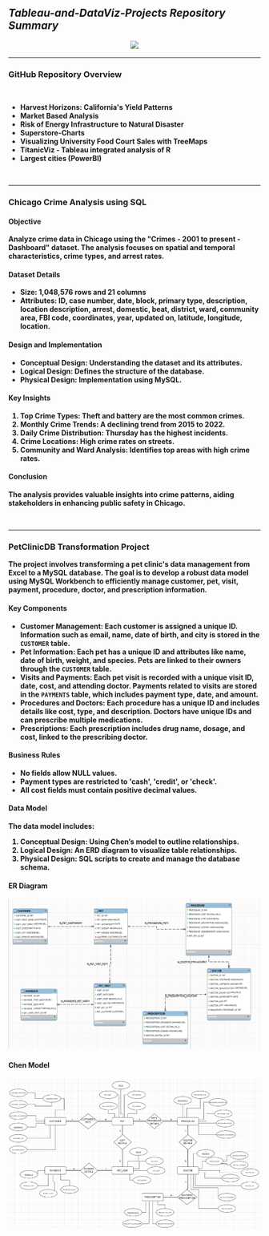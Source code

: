 <h2 align= "Left"><em>Tableau-and-DataViz-Projects Repository Summary</em></h2>

<div align="center">
  <img height="200" src="https://github.com/shreyjain99/Tableau-and-DataViz-Projects/blob/main/src%20files/Tableau-Logo-768x432.png"/>
</div>

<hr width="100%" size="2">

<h3 align= "left"> <b> GitHub Repository Overview </b> </h3>

<br>

<body>
    <ul>
        <li><strong>Harvest Horizons: California's Yield Patterns</li>
        <li><strong>Market Based Analysis</li>
        <li><strong>Risk of Energy Infrastructure to Natural Disaster</li>
        <li><strong>Superstore-Charts</li>
        <li><strong>Visualizing University Food Court Sales with TreeMaps</li>
        <li><strong>TitanicViz - Tableau integrated analysis of R</li>
        <li><strong>Largest cities (PowerBI)</li>
          
  </ul>
</body>

<br>

<hr width="100%" size="2">

<h3 align= "left"> <b>Chicago Crime Analysis using SQL</b> </h3>

<body>
    <h4>Objective</h4>
    <p>
        Analyze crime data in Chicago using the "Crimes - 2001 to present - Dashboard" dataset. The analysis focuses on spatial and temporal characteristics, crime types, and arrest rates.
    </p>
    <h4>Dataset Details</h4>
    <ul>
        <li>Size: 1,048,576 rows and 21 columns</li>
        <li>Attributes: ID, case number, date, block, primary type, description, location description, arrest, domestic, beat, district, ward, community area, FBI code, coordinates, year, updated on, latitude, longitude, location.</li>
    </ul>
    <h4>Design and Implementation</h4>
    <ul>
        <li>Conceptual Design: Understanding the dataset and its attributes.</li>
        <li>Logical Design: Defines the structure of the database.</li>
        <li>Physical Design: Implementation using MySQL.</li>
    </ul>
    <h4>Key Insights</h4>
    <ol>
        <li>Top Crime Types: Theft and battery are the most common crimes.</li>
        <li>Monthly Crime Trends: A declining trend from 2015 to 2022.</li>
        <li>Daily Crime Distribution: Thursday has the highest incidents.</li>
        <li>Crime Locations: High crime rates on streets.</li>
        <li>Community and Ward Analysis: Identifies top areas with high crime rates.</li>
    </ol>
    <h4>Conclusion</h4>
    <p>
        The analysis provides valuable insights into crime patterns, aiding stakeholders in enhancing public safety in Chicago.
    </p>
</body>



<br>

<hr width="100%" size="2">

<h3 align= "left"> <b>PetClinicDB Transformation Project</b> </h3>

<body>
    <p>The project involves transforming a pet clinic's data management from Excel to a MySQL database. The goal is to develop a robust data model using MySQL Workbench to efficiently manage customer, pet, visit, payment, procedure, doctor, and prescription information.</p>

  <h4>Key Components</h4>
    <ul>
        <li><strong>Customer Management:</strong> Each customer is assigned a unique ID. Information such as email, name, date of birth, and city is stored in the <code>CUSTOMER</code> table.</li>
        <li><strong>Pet Information:</strong> Each pet has a unique ID and attributes like name, date of birth, weight, and species. Pets are linked to their owners through the <code>CUSTOMER</code> table.</li>
        <li><strong>Visits and Payments:</strong> Each pet visit is recorded with a unique visit ID, date, cost, and attending doctor. Payments related to visits are stored in the <code>PAYMENTS</code> table, which includes payment type, date, and amount.</li>
        <li><strong>Procedures and Doctors:</strong> Each procedure has a unique ID and includes details like cost, type, and description. Doctors have unique IDs and can prescribe multiple medications.</li>
        <li><strong>Prescriptions:</strong> Each prescription includes drug name, dosage, and cost, linked to the prescribing doctor.</li>
    </ul>

  <h4>Business Rules</h4>
    <ul>
        <li>No fields allow NULL values.</li>
        <li>Payment types are restricted to 'cash', 'credit', or 'check'.</li>
        <li>All cost fields must contain positive decimal values.</li>
    </ul>

   <h4>Data Model</h4>
    <p>The data model includes:</p>
    <ol>
        <li><strong>Conceptual Design:</strong> Using Chen’s model to outline relationships.</li>
        <li><strong>Logical Design:</strong> An ERD diagram to visualize table relationships.</li>
        <li><strong>Physical Design:</strong> SQL scripts to create and manage the database schema.</li>
    </ol>

   <h4>ER Diagram</h4>
    <img height="300" src="https://github.com/shreyjain99/SQL-Projects/blob/main/PetClinicDB%20Transformation%20Project/ER%20DIAGRAM%20SS.png" alt="ER Diagram">

   <h4>Chen Model</h4>
    <img height="300" src="https://github.com/shreyjain99/SQL-Projects/blob/main/PetClinicDB%20Transformation%20Project/CHEN%20MODEL%20SS.png" alt="Chen Model">
</body>
